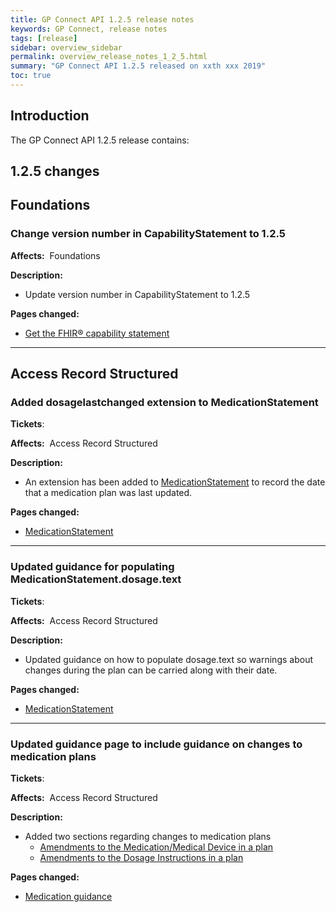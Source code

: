 ```yaml
---
title: GP Connect API 1.2.5 release notes
keywords: GP Connect, release notes
tags: [release]
sidebar: overview_sidebar
permalink: overview_release_notes_1_2_5.html
summary: "GP Connect API 1.2.5 released on xxth xxx 2019"
toc: true
---
```


## Introduction ##

The GP Connect API 1.2.5 release contains:

## 1.2.5 changes ##

## Foundations ##

### Change version number in CapabilityStatement to 1.2.5 ###

**Affects:**&nbsp; Foundations

**Description:**

- Update version number in CapabilityStatement to 1.2.5

**Pages changed:**

- [Get the FHIR&reg; capability statement](foundations_use_case_get_the_fhir_capability_statement.html)

---

## Access Record Structured ##

### Added dosagelastchanged extension to MedicationStatement ###

**Tickets**:&nbsp; [](https://github.com/nhsconnect/gpconnect/issues/694)

**Affects:**&nbsp; Access Record Structured

**Description:**

- An extension has been added to [MedicationStatement](accessrecord_structured_development_medicationstatement.html#extensiondosagelastchanged) to record the date that a medication plan was last updated.

**Pages changed:**

- [MedicationStatement](accessrecord_structured_development_medicationstatement.html#extensiondosagelastchanged)

---

### Updated guidance for populating MedicationStatement.dosage.text ###

**Tickets**:&nbsp; [](https://github.com/nhsconnect/gpconnect/issues/694)

**Affects:**&nbsp; Access Record Structured

**Description:**

- Updated guidance on how to populate dosage.text so warnings about changes during the plan can be carried along with their date.

**Pages changed:**

- [MedicationStatement](accessrecord_structured_development_medicationstatement.html#dosagetext)

---

### Updated guidance page to include guidance on changes to medication plans ###

**Tickets**:&nbsp; [](https://github.com/nhsconnect/gpconnect/issues/694)

**Affects:**&nbsp; Access Record Structured

**Description:**

- Added two sections regarding changes to medication plans
  - [Amendments to the Medication/Medical Device in a plan](accessrecord_structured_development_medication_guidance.html#amendments-to-the-medicationmedical-device-in-a-plan)
  - [Amendments to the Dosage Instructions in a plan](accessrecord_structured_development_medication_guidance.html#amendments-to-the-dosage-instructions-in-a-plan)

**Pages changed:**

- [Medication guidance](accessrecord_structured_development_medication_guidance.html)
